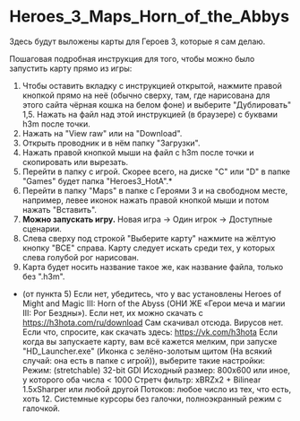 # Heroes_3_Maps_Horn_of_the_Abbys
Здесь будут выложены карты для Героев 3, которые я сам делаю.

Пошаговая подробная инструкция для того, чтобы можно было запустить карту прямо из игры:
  1. Чтобы оставить вкладку с инструкцией открытой, нажмите правой кнопкой прямо на неё (обычно сверху, там, где нарисована для этого сайта чёрная кошка на белом фоне) и выберите "Дублировать"
  1,5. Нажать на файл над этой инструкцией (в браузере) с буквами h3m после точки.
  2. Нажать на "View raw" или на "Download".
  3. Открыть проводник и в нём папку "Загрузки".
  4. Нажать правой кнопкой мыши на файл с h3m после точки и скопировать или вырезать.
  5. Перейти в папку с игрой. Скорее всего, на диске "C" или "D" в папке "Games" будет папка "Heroes3_HotA".*
  6. Перейти в папку "Maps" в папке с Героями 3 и на свободном месте, например, левее иконок нажать правой кнопкой мыши и потом нажать "Вставить".
  7. **Можно запускать игру.** Новая игра -> Один игрок -> Доступные сценарии.
  8. Слева сверху под строкой "Выберите карту" нажмите на жёлтую кнопку "ВСЕ" справа. Карту следует искать среди тех, у которых слева голубой рог нарисован.
  9. Карта будет носить название такое же, как название файла, только без ".h3m".
* (от пункта 5) Если нет, убедитесь, что у вас установлены Heroes of Might and Magic III: Horn of the Abyss (ОНИ ЖЕ «Герои меча и магии III: Рог Бездны»). 
Если нет, их можно скачать с https://h3hota.com/ru/download Сам скачивал отсюда. Вирусов нет. 
Если что, спросите, как скачать здесь: https://vk.com/h3hota 
Если когда вы запускаете карту, вам всё кажется мелким, при запуске "HD_Launcher.exe" (Иконка с зелёно-золотым щитом (На всякий случай: она есть в папке с игрой)), выберите такие настройки: 
Режим: (stretchable) 32-bit GDI
Исходный размер: 800х600 или иное, у которого оба числа < 1000
Стретч фильтр: xBRZx2 + Bilinear 1.5xSharper или любой другой
Потоков: любое число из тех, что есть, хоть 12.
Системные курсоры без галочки, полноэкранный режим с галочкой.
